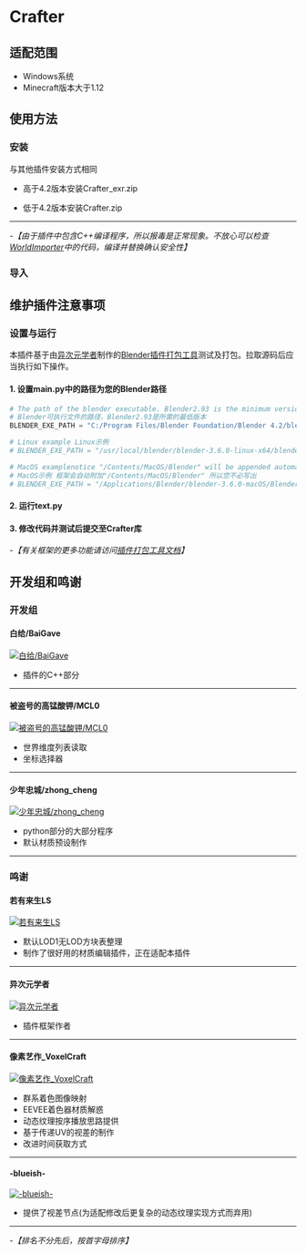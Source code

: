 # Crafter

## 适配范围

- Windows系统
- Minecraft版本大于1.12

## 使用方法

### 安装

与其他插件安装方式相同

- 高于4.2版本安装Crafter_exr.zip

- 低于4.2版本安装Crafter.zip

---

-*【由于插件中包含C++编译程序，所以报毒是正常现象。不放心可以检查[WorldImporter](https://github.com/BaiGave/WorldImporter)中的代码，编译并替换确认安全性】*

### 导入

## 维护插件注意事项

### 设置与运行

本插件基于由[异次元学者](https://space.bilibili.com/181717176)制作的[Blender插件打包工具](https://github.com/xzhuah/BlenderAddonPackageTool)测试及打包。拉取源码后应当执行如下操作。

#### 1. 设置**main.py**中的路径为您的Blender路径

```python
# The path of the blender executable. Blender2.93 is the minimum version required
# Blender可执行文件的路径，Blender2.93是所需的最低版本
BLENDER_EXE_PATH = "C:/Program Files/Blender Foundation/Blender 4.2/blender.exe"

# Linux example Linux示例
# BLENDER_EXE_PATH = "/usr/local/blender/blender-3.6.0-linux-x64/blender"

# MacOS examplenotice "/Contents/MacOS/Blender" will be appended automatically if you didn't write it explicitly
# MacOS示例 框架会自动附加"/Contents/MacOS/Blender" 所以您不必写出
# BLENDER_EXE_PATH = "/Applications/Blender/blender-3.6.0-macOS/Blender.app"
```

#### 2. 运行**text.py**

#### 3. 修改代码并测试后提交至Crafter库

-*【有关框架的更多功能请访问[插件打包工具文档](https://github.com/xzhuah/BlenderAddonPackageTool?tab=readme-ov-file#blender-插件开发框架及打包工具)】*

## 开发组和鸣谢

### 开发组

#### 白给/BaiGave

[![白给/BaiGave](https://i0.hdslb.com/bfs/face/d7d82f14e8469c3c973cd1d7b981ed275069aa55.jpg@100w_100h_1c_1s.png)](https://space.bilibili.com/3461563635731405)

- 插件的C++部分

---

#### 被盗号的高锰酸钾/MCL0

[![被盗号的高锰酸钾/MCL0](https://i2.hdslb.com/bfs/face/4cc9254634fc212567c7e2286554bf664bfedd92.jpg@100w_100h_1c_1s.png)](https://space.bilibili.com/511403657)

- 世界维度列表读取
- 坐标选择器

---

#### 少年忠城/zhong_cheng

[![少年忠城/zhong_cheng](https://i0.hdslb.com/bfs/face/cca0a2997727b7c9625b6c84b79d75b1d20b0505.jpg@100w_100h_1c_1s.png)](https://space.bilibili.com/455309610)

- python部分的大部分程序
- 默认材质预设制作

---

### 鸣谢

#### 若有来生LS

[![若有来生LS](https://i2.hdslb.com/bfs/face/69caf616d0ec1d734456ba5c3dcfb7228df98dc3.jpg@100w_100h_1c_1s.png)](https://space.bilibili.com/328067113)

- 默认LOD1无LOD方块表整理
- 制作了很好用的材质编辑插件，正在适配本插件

---

#### 异次元学者

[![异次元学者](https://i2.hdslb.com/bfs/face/68a1603186d8655a14d7e7fc920b4c95f23929d4.jpg@100w_100h_1c_1s.png)](https://space.bilibili.com/181717176)

- 插件框架作者

---

#### 像素艺作_VoxelCraft

[![像素艺作_VoxelCraft](https://i2.hdslb.com/bfs/face/1032246c6c38fc376fc6ae29d525edb85bc7da97.jpg@100w_100h_1c_1s.png)](https://space.bilibili.com/26149666)

- 群系着色图像映射
- EEVEE着色器材质解惑
- 动态纹理按序播放思路提供
- 基于传递UV的视差的制作
- 改进时间获取方式

---

#### -blueish-

[![-blueish-](https://i2.hdslb.com/bfs/face/e7ebd5fd6c2267d6bab44a2e89b9d1671a818f13.jpg@100w_100h_1c_1s.png)](https://space.bilibili.com/3546391456516604)

- 提供了视差节点(为适配修改后更复杂的动态纹理实现方式而弃用)

---

-*【排名不分先后，按首字母排序】*
